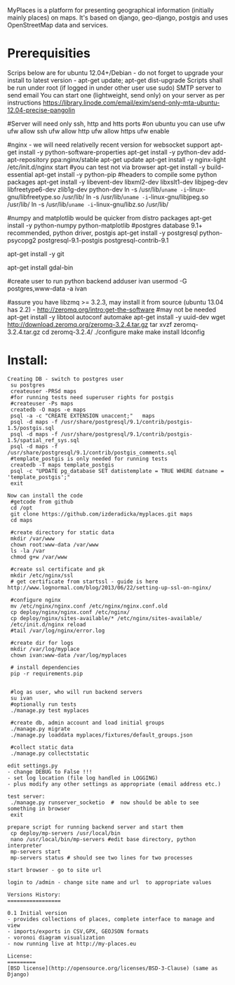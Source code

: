 MyPlaces is a platform for presenting geographical information (initially mainly places) on maps.
It's based on django, geo-django, postgis and uses OpenStreetMap data and services.


Prerequisities
==============
Scrips below are for ubuntu 12.04+/Debian - do not forget to upgrade your install to latest version - apt-get update; apt-get dist-upgrade
Scripts shall be run under root (if logged in under other user use sudo)
SMTP server to send email
You can start one (lightweight, send only) on your server as per instructions https://library.linode.com/email/exim/send-only-mta-ubuntu-12.04-precise-pangolin
 

 #Server will need only ssh, http and htts ports 
 #on ubuntu you can use ufw 
 ufw allow ssh
 ufw allow http
 ufw allow https
 ufw enable

 #nginx - we will need relativelly recent version for websocket support
 apt-get install -y python-software-properties
 apt-get install -y python-dev
 add-apt-repository ppa:nginx/stable
 apt-get update
 apt-get install -y nginx-light
 /etc/init.d/nginx start
 #you can test not via browser
 apt-get install -y build-essential
 apt-get install -y python-pip
 #headers to compile some python packages
 apt-get install -y libevent-dev libxml2-dev libxslt1-dev libjpeg-dev libfreetype6-dev zlib1g-dev python-dev
 ln -s /usr/lib/`uname -i`-linux-gnu/libfreetype.so /usr/lib/
 ln -s /usr/lib/`uname -i`-linux-gnu/libjpeg.so /usr/lib/
 ln -s /usr/lib/`uname -i`-linux-gnu/libz.so /usr/lib/
 
 #numpy and matplotlib would be quicker from distro packages
 apt-get install -y python-numpy python-matplotlib
 #postgres database 9.1+ recommended, python driver, postgis
 apt-get install -y postgresql python-psycopg2 postgresql-9.1-postgis postgresql-contrib-9.1

 apt-get install -y git

 apt-get install gdal-bin

 #create user to run python backend
 adduser ivan
 usermod -G postgres,www-data -a ivan

 #assure you have libzmq >= 3.2.3, may install it from source (ubuntu 13.04 has 2.2) - http://zeromq.org/intro:get-the-software
 #may not be needed
 apt-get install -y  libtool  autoconf  automake
 apt-get install -y  uuid-dev
 wget http://download.zeromq.org/zeromq-3.2.4.tar.gz
 tar xvzf zeromq-3.2.4.tar.gz 
 cd zeromq-3.2.4/
 ./configure
 make
 make install
 ldconfig

Install:
========
```
Creating DB - switch to postgres user
 su postgres
 createuser -PRSd maps
 #for running tests need superuser rights for postgis
 #createuser -Ps maps
 createdb -O maps -e maps
 psql -a -c "CREATE EXTENSION unaccent;"   maps
 psql -d maps -f /usr/share/postgresql/9.1/contrib/postgis-1.5/postgis.sql
 psql -d maps -f /usr/share/postgresql/9.1/contrib/postgis-1.5/spatial_ref_sys.sql
 psql -d maps -f /usr/share/postgresql/9.1/contrib/postgis_comments.sql
 #template_postgis is only needed for running tests
 createdb -T maps template_postgis
 psql -c "UPDATE pg_database SET datistemplate = TRUE WHERE datname = 'template_postgis';"
 exit

Now can install the code
 #getcode from github
 cd /opt
 git clone https://github.com/izderadicka/myplaces.git maps
 cd maps

 #create directory for static data
 mkdir /var/www
 chown root:www-data /var/www
 ls -la /var
 chmod g+w /var/www
 
 #create ssl certificate and pk
 mkdir /etc/nginx/ssl
 # get certificate from startssl - guide is here http://www.lognormal.com/blog/2013/06/22/setting-up-ssl-on-nginx/
 
 #configure nginx
 mv /etc/nginx/nginx.conf /etc/nginx/nginx.conf.old
 cp deploy/nginx/nginx.conf /etc/nginx/
 cp deploy/nginx/sites-available/* /etc/nginx/sites-available/
 /etc/init.d/nginx reload
 #tail /var/log/nginx/error.log

 #create dir for logs
 mkdir /var/log/myplace
 chown ivan:www-data /var/log/myplaces

 # install dependencies
 pip -r requirements.pip


 #log as user, who will run backend servers
 su ivan
 #optionally run tests
 ./manage.py test myplaces

 #create db, admin account and load initial groups
 ./manage.py migrate
 ./manage.py loaddata myplaces/fixtures/default_groups.json

 #collect static data
 ./manage.py collectstatic

edit settings.py
- change DEBUG to False !!!
- set log location (file log handled in LOGGING)
- plus modify any other settings as appropriate (email address etc.)

test server:
 ./manage.py runserver_socketio  #  now should be able to see something in browser
 exit
 
prepare script for running backend server and start them
 cp deploy/mp-servers /usr/local/bin
 nano /usr/local/bin/mp-servers #edit base directory, python interpreter
 mp-servers start
 mp-servers status # should see two lines for two processes
 
start browser - go to site url

login to /admin - change site name and url  to appropriate values 
 
Versions History:
=================

0.1 Initial version
- provides collections of places, complete interface to manage and view
- imports/exports in CSV,GPX, GEOJSON formats
- voronoi diagram visualization
- now running live at http://my-places.eu

License:
=========
[BSD license](http://opensource.org/licenses/BSD-3-Clause) (same as Django)
